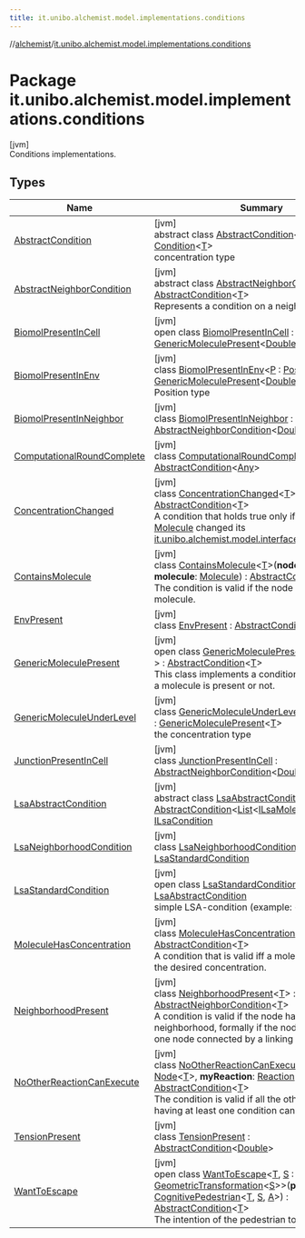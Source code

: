 ```yaml
---
title: it.unibo.alchemist.model.implementations.conditions
---
```

//[alchemist](../../index.html)/[it.unibo.alchemist.model.implementations.conditions](index.html)



# Package it.unibo.alchemist.model.implementations.conditions



[jvm]\
Conditions implementations.



## Types


| Name | Summary |
|---|---|
| [AbstractCondition](-abstract-condition/index.html) | [jvm]<br>abstract class [AbstractCondition](-abstract-condition/index.html)<[T](-abstract-condition/index.html)> : [Condition](../it.unibo.alchemist.model.interfaces/-condition/index.html)<[T](../it.unibo.alchemist.model.implementations.layers/-step-layer/index.html)> <br>concentration type |
| [AbstractNeighborCondition](-abstract-neighbor-condition/index.html) | [jvm]<br>abstract class [AbstractNeighborCondition](-abstract-neighbor-condition/index.html)<[T](-abstract-neighbor-condition/index.html)> : [AbstractCondition](-abstract-condition/index.html)<[T](../it.unibo.alchemist.model.implementations.environments/-limited-continuos2-d/index.html)> <br>Represents a condition on a neighbor. |
| [BiomolPresentInCell](-biomol-present-in-cell/index.html) | [jvm]<br>open class [BiomolPresentInCell](-biomol-present-in-cell/index.html) : [GenericMoleculePresent](-generic-molecule-present/index.html)<[Double](https://docs.oracle.com/javase/8/docs/api/java/lang/Double.html)> |
| [BiomolPresentInEnv](-biomol-present-in-env/index.html) | [jvm]<br>class [BiomolPresentInEnv](-biomol-present-in-env/index.html)<[P](-biomol-present-in-env/index.html) : [Position](../it.unibo.alchemist.model.interfaces/-position/index.html)<out [P](../it.unibo.alchemist.model.implementations.layers/-biomol-gradient-layer/index.html)>?> : [GenericMoleculePresent](-generic-molecule-present/index.html)<[Double](https://docs.oracle.com/javase/8/docs/api/java/lang/Double.html)> <br>Position type |
| [BiomolPresentInNeighbor](-biomol-present-in-neighbor/index.html) | [jvm]<br>class [BiomolPresentInNeighbor](-biomol-present-in-neighbor/index.html) : [AbstractNeighborCondition](-abstract-neighbor-condition/index.html)<[Double](https://docs.oracle.com/javase/8/docs/api/java/lang/Double.html)> |
| [ComputationalRoundComplete](-computational-round-complete/index.html) | [jvm]<br>class [ComputationalRoundComplete](-computational-round-complete/index.html) : [AbstractCondition](-abstract-condition/index.html)<[Any](https://kotlinlang.org/api/latest/jvm/stdlib/kotlin/-any/index.html)> |
| [ConcentrationChanged](-concentration-changed/index.html) | [jvm]<br>class [ConcentrationChanged](-concentration-changed/index.html)<[T](-concentration-changed/index.html)> : [AbstractCondition](-abstract-condition/index.html)<[T](../it.unibo.alchemist.model.implementations.layers/-step-layer/index.html)> <br>A condition that holds true only if the tracked [Molecule](../it.unibo.alchemist.model.interfaces/-molecule/index.html) changed its [it.unibo.alchemist.model.interfaces.Concentration](../it.unibo.alchemist.model.interfaces/-concentration/index.html). |
| [ContainsMolecule](-contains-molecule/index.html) | [jvm]<br>class [ContainsMolecule](-contains-molecule/index.html)<[T](-contains-molecule/index.html)>(**node**: [Node](../it.unibo.alchemist.model.interfaces/-node/index.html)<[T](-contains-molecule/index.html)>, **molecule**: [Molecule](../it.unibo.alchemist.model.interfaces/-molecule/index.html)) : [AbstractCondition](-abstract-condition/index.html)<[T](-contains-molecule/index.html)> <br>The condition is valid if the node contains the molecule. |
| [EnvPresent](-env-present/index.html) | [jvm]<br>class [EnvPresent](-env-present/index.html) : [AbstractCondition](-abstract-condition/index.html)<[Double](https://docs.oracle.com/javase/8/docs/api/java/lang/Double.html)> |
| [GenericMoleculePresent](-generic-molecule-present/index.html) | [jvm]<br>open class [GenericMoleculePresent](-generic-molecule-present/index.html)<[T](-generic-molecule-present/index.html) : [Number](https://docs.oracle.com/javase/8/docs/api/java/lang/Number.html)?> : [AbstractCondition](-abstract-condition/index.html)<[T](../it.unibo.alchemist.model.implementations.environments/-limited-continuos2-d/index.html)> <br>This class implements a condition which checks if a molecule is present or not. |
| [GenericMoleculeUnderLevel](-generic-molecule-under-level/index.html) | [jvm]<br>class [GenericMoleculeUnderLevel](-generic-molecule-under-level/index.html)<[T](-generic-molecule-under-level/index.html) : [Number](https://docs.oracle.com/javase/8/docs/api/java/lang/Number.html)?> : [GenericMoleculePresent](-generic-molecule-present/index.html)<[T](../it.unibo.alchemist.model.implementations.environments/-limited-continuos2-d/index.html)> <br>the concentration type |
| [JunctionPresentInCell](-junction-present-in-cell/index.html) | [jvm]<br>class [JunctionPresentInCell](-junction-present-in-cell/index.html) : [AbstractNeighborCondition](-abstract-neighbor-condition/index.html)<[Double](https://docs.oracle.com/javase/8/docs/api/java/lang/Double.html)> |
| [LsaAbstractCondition](-lsa-abstract-condition/index.html) | [jvm]<br>abstract class [LsaAbstractCondition](-lsa-abstract-condition/index.html) : [AbstractCondition](-abstract-condition/index.html)<[List](https://docs.oracle.com/javase/8/docs/api/java/util/List.html)<[ILsaMolecule](../it.unibo.alchemist.model.interfaces/-i-lsa-molecule/index.html)>> , [ILsaCondition](../it.unibo.alchemist.model.interfaces/-i-lsa-condition/index.html) |
| [LsaNeighborhoodCondition](-lsa-neighborhood-condition/index.html) | [jvm]<br>class [LsaNeighborhoodCondition](-lsa-neighborhood-condition/index.html) : [LsaStandardCondition](-lsa-standard-condition/index.html) |
| [LsaStandardCondition](-lsa-standard-condition/index.html) | [jvm]<br>open class [LsaStandardCondition](-lsa-standard-condition/index.html) : [LsaAbstractCondition](-lsa-abstract-condition/index.html)<br>simple LSA-condition (example: <grad,X,1>). |
| [MoleculeHasConcentration](-molecule-has-concentration/index.html) | [jvm]<br>class [MoleculeHasConcentration](-molecule-has-concentration/index.html)<[T](-molecule-has-concentration/index.html)> : [AbstractCondition](-abstract-condition/index.html)<[T](../it.unibo.alchemist.model.implementations.layers/-step-layer/index.html)> <br>A condition that is valid iff a molecule has exactly the desired concentration. |
| [NeighborhoodPresent](-neighborhood-present/index.html) | [jvm]<br>class [NeighborhoodPresent](-neighborhood-present/index.html)<[T](-neighborhood-present/index.html)> : [AbstractNeighborCondition](-abstract-neighbor-condition/index.html)<[T](../it.unibo.alchemist.model.implementations.environments/-limited-continuos2-d/index.html)> <br>A condition is valid if the node has a neighborhood, formally if the node has at least one node connected by a linking rule. |
| [NoOtherReactionCanExecute](-no-other-reaction-can-execute/index.html) | [jvm]<br>class [NoOtherReactionCanExecute](-no-other-reaction-can-execute/index.html)<[T](-no-other-reaction-can-execute/index.html)>(**node**: [Node](../it.unibo.alchemist.model.interfaces/-node/index.html)<[T](-no-other-reaction-can-execute/index.html)>, **myReaction**: [Reaction](../it.unibo.alchemist.model.interfaces/-reaction/index.html)<[T](-no-other-reaction-can-execute/index.html)>) : [AbstractCondition](-abstract-condition/index.html)<[T](-no-other-reaction-can-execute/index.html)> <br>The condition is valid if all the other reactions having at least one condition can not execute. |
| [TensionPresent](-tension-present/index.html) | [jvm]<br>class [TensionPresent](-tension-present/index.html) : [AbstractCondition](-abstract-condition/index.html)<[Double](https://docs.oracle.com/javase/8/docs/api/java/lang/Double.html)> |
| [WantToEscape](-want-to-escape/index.html) | [jvm]<br>open class [WantToEscape](-want-to-escape/index.html)<[T](-want-to-escape/index.html), [S](-want-to-escape/index.html) : [Vector](../it.unibo.alchemist.model.interfaces.geometry/-vector/index.html)<[S](-want-to-escape/index.html)>, [A](-want-to-escape/index.html) : [GeometricTransformation](../it.unibo.alchemist.model.interfaces.geometry/-geometric-transformation/index.html)<[S](-want-to-escape/index.html)>>(**pedestrian**: [CognitivePedestrian](../it.unibo.alchemist.model.interfaces/-cognitive-pedestrian/index.html)<[T](-want-to-escape/index.html), [S](-want-to-escape/index.html), [A](-want-to-escape/index.html)>) : [AbstractCondition](-abstract-condition/index.html)<[T](-want-to-escape/index.html)> <br>The intention of the pedestrian to evacuate or not. |

